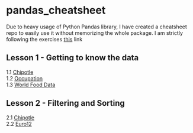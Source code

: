 # pandas_cheatsheet
Due to heavy usage of Python Pandas library, I have created a cheatsheet repo to easily use it without memorizing the whole package.
I am strictly following the exercises [this](https://github.com/guipsamora/pandas_exercises) link

## Lesson 1 - Getting to know the data
1.1 [Chipotle](https://github.com/AshHasib/pandas_cheatsheet/blob/master/1.1-%20Chipotle_Exercise_Solution.ipynb)  
1.2 [Occupation](https://github.com/AshHasib/pandas_cheatsheet/blob/master/1.2%20-%20Occupation_Dataset.ipynb)  
1.3 [World Food Data](https://github.com/AshHasib/pandas_cheatsheet/blob/master/1.3%20-%20Word_Food_Data.ipynb)  

## Lesson 2 - Filtering and Sorting
2.1 [Chipotle](https://github.com/AshHasib/pandas_cheatsheet/blob/master/2.1%20-%20Chipotle_Exercise_Solution.ipynb)   
2.2 [Euro12](https://github.com/AshHasib/pandas_cheatsheet/blob/master/2.2%20-%20Euro12.ipynb)  
